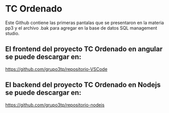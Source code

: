 # TC Ordenado

Este Github contiene las primeras pantalas que se presentaron en la materia pp3 y el archivo .bak para agregar 
en la base de datos SQL management studio.

## El frontend del proyecto TC Ordenado en angular se puede descargar en: 
https://github.com/grupo3tp/repositorio-VSCode

## El backend del proyecto TC Ordenado en Nodejs se puede descargar en:
https://github.com/grupo3tp/repositorio-nodejs
